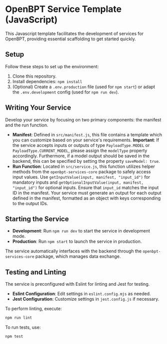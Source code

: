 # OpenBPT Service Template (JavaScript)

This Javascript template facilitates the development of services for OpenBPT, providing essential scaffolding to get started quickly.

## Setup

Follow these steps to set up the environment:

1. Clone this repository.
2. Install dependencies: `npm install`
3. (Optional) Create a `.env.production` file (used for `npm start`) or adapt the `.env.development` config (used for `npm run dev`).

## Writing Your Service

Develop your service by focusing on two primary components: the manifest and the run function.

- **Manifest**: Defined in `src/manifest.js`, this file contains a template which you can customize based on your service's requirements. **Important**: If the service accepts inputs or outputs of type `PayloadType.MODEL` or `PayloadType.CURRENT_MODEL`, please assign the `modelType` property accordingly. Furthermore, if a model output should be saved in the backend, this can be specified by setting the property `saveModel: true`.
- **Run Function**: Located in `src/service.js`, this function utilizes helper methods from the `openbpt-services-core` package to safely access input values. Use `getInputValue(input, manifest, "input_id")` for mandatory inputs and `getOptionalInputValue(input, manifest, "input_id")` for optional inputs. Ensure that `input_id` matches the input ID in the manifest. Your service must generate an output for each output defined in the manifest, formatted as an object with keys corresponding to the output IDs.

## Starting the Service

- **Development**: Run `npm run dev` to start the service in development mode.
- **Production**: Run `npm start` to launch the service in production.

The service automatically interfaces with the backend through the `openbpt-services-core` package, which manages data exchange.

## Testing and Linting

The service is preconfigured with Eslint for linting and Jest for testing.

- **Eslint Configuration**: Edit settings in `eslint.config.mjs` as needed.
- **Jest Configuration**: Customize settings in `jest.config.js` if necessary.

To perform linting, execute:

```bash
npm run lint
```

To run tests, use:

```bash
npm test
```
